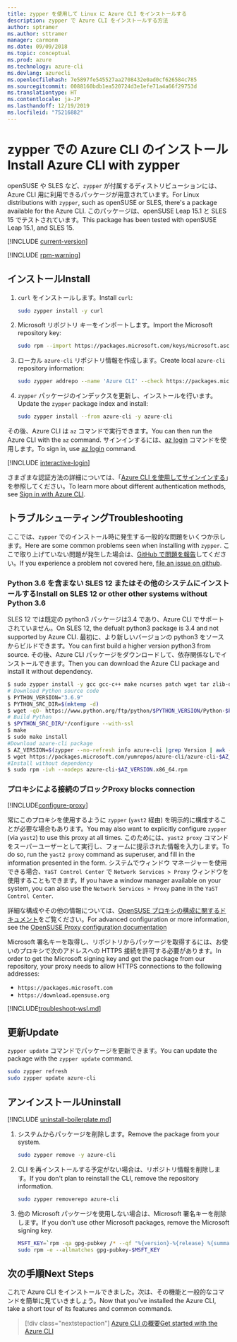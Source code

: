 ```yaml
---
title: zypper を使用して Linux に Azure CLI をインストールする
description: zypper で Azure CLI をインストールする方法
author: sptramer
ms.author: sttramer
manager: carmonm
ms.date: 09/09/2018
ms.topic: conceptual
ms.prod: azure
ms.technology: azure-cli
ms.devlang: azurecli
ms.openlocfilehash: 7e5897fe545527aa2708432e0ad0cf626584c785
ms.sourcegitcommit: 0088160bdb1ea520724d3e1efe71a4a66f29753d
ms.translationtype: HT
ms.contentlocale: ja-JP
ms.lasthandoff: 12/19/2019
ms.locfileid: "75216882"
---
```

# <a name="install-azure-cli-with-zypper"></a><span data-ttu-id="50709-103">zypper での Azure CLI のインストール</span><span class="sxs-lookup"><span data-stu-id="50709-103">Install Azure CLI with zypper</span></span>

<span data-ttu-id="50709-104">openSUSE や SLES など、`zypper` が付属するディストリビューションには、Azure CLI 用に利用できるパッケージが用意されています。</span><span class="sxs-lookup"><span data-stu-id="50709-104">For Linux distributions with `zypper`, such as openSUSE or SLES, there's a package available for the Azure CLI.</span></span> <span data-ttu-id="50709-105">このパッケージは、openSUSE Leap 15.1 と SLES 15 でテストされています。</span><span class="sxs-lookup"><span data-stu-id="50709-105">This package has been tested with openSUSE Leap 15.1, and SLES 15.</span></span>

[!INCLUDE [current-version](includes/current-version.md)]

[!INCLUDE [rpm-warning](includes/rpm-warning.md)]

## <a name="install"></a><span data-ttu-id="50709-106">インストール</span><span class="sxs-lookup"><span data-stu-id="50709-106">Install</span></span>

1. <span data-ttu-id="50709-107">`curl` をインストールします。</span><span class="sxs-lookup"><span data-stu-id="50709-107">Install `curl`:</span></span>

   ```bash
   sudo zypper install -y curl
   ```

2. <span data-ttu-id="50709-108">Microsoft リポジトリ キーをインポートします。</span><span class="sxs-lookup"><span data-stu-id="50709-108">Import the Microsoft repository key:</span></span>

   ```bash
   sudo rpm --import https://packages.microsoft.com/keys/microsoft.asc
   ```

3. <span data-ttu-id="50709-109">ローカル `azure-cli` リポジトリ情報を作成します。</span><span class="sxs-lookup"><span data-stu-id="50709-109">Create local `azure-cli` repository information:</span></span>

   ```bash
   sudo zypper addrepo --name 'Azure CLI' --check https://packages.microsoft.com/yumrepos/azure-cli azure-cli
   ```

4. <span data-ttu-id="50709-110">`zypper` パッケージのインデックスを更新し、インストールを行います。</span><span class="sxs-lookup"><span data-stu-id="50709-110">Update the `zypper` package index and install:</span></span>

   ```bash
   sudo zypper install --from azure-cli -y azure-cli
   ```

<span data-ttu-id="50709-111">その後、Azure CLI は `az` コマンドで実行できます。</span><span class="sxs-lookup"><span data-stu-id="50709-111">You can then run the Azure CLI with the `az` command.</span></span> <span data-ttu-id="50709-112">サインインするには、[az login](/cli/azure/reference-index#az-login) コマンドを使用します。</span><span class="sxs-lookup"><span data-stu-id="50709-112">To sign in, use [az login](/cli/azure/reference-index#az-login) command.</span></span>

[!INCLUDE [interactive-login](includes/interactive-login.md)]

<span data-ttu-id="50709-113">さまざまな認証方法の詳細については、「[Azure CLI を使用してサインインする](authenticate-azure-cli.md)」を参照してください。</span><span class="sxs-lookup"><span data-stu-id="50709-113">To learn more about different authentication methods, see [Sign in with Azure CLI](authenticate-azure-cli.md).</span></span>

## <a name="troubleshooting"></a><span data-ttu-id="50709-114">トラブルシューティング</span><span class="sxs-lookup"><span data-stu-id="50709-114">Troubleshooting</span></span>

<span data-ttu-id="50709-115">ここでは、`zypper` でのインストール時に発生する一般的な問題をいくつか示します。</span><span class="sxs-lookup"><span data-stu-id="50709-115">Here are some common problems seen when installing with `zypper`.</span></span> <span data-ttu-id="50709-116">ここで取り上げていない問題が発生した場合は、[GitHub で問題を報告](https://github.com/Azure/azure-cli/issues)してください。</span><span class="sxs-lookup"><span data-stu-id="50709-116">If you experience a problem not covered here, [file an issue on github](https://github.com/Azure/azure-cli/issues).</span></span>

### <a name="install-on-sles-12-or-other-other-systems-without-python-36"></a><span data-ttu-id="50709-117">Python 3.6 を含まない SLES 12 またはその他のシステムにインストールする</span><span class="sxs-lookup"><span data-stu-id="50709-117">Install on SLES 12 or other other systems without Python 3.6</span></span>

<span data-ttu-id="50709-118">SLES 12 では既定の python3 パッケージは3.4 であり、Azure CLI でサポートされていません。</span><span class="sxs-lookup"><span data-stu-id="50709-118">On SLES 12, the defualt python3 package is 3.4 and not supported by Azure CLI.</span></span> <span data-ttu-id="50709-119">最初に、より新しいバージョンの python3 をソースからビルドできます。</span><span class="sxs-lookup"><span data-stu-id="50709-119">You can first build a higher version python3 from source.</span></span> <span data-ttu-id="50709-120">その後、Azure CLI パッケージをダウンロードして、依存関係なしでインストールできます。</span><span class="sxs-lookup"><span data-stu-id="50709-120">Then you can download the Azure CLI package and install it without dependency.</span></span>
```bash
$ sudo zypper install -y gcc gcc-c++ make ncurses patch wget tar zlib-devel zlib
# Download Python source code
$ PYTHON_VERSION="3.6.9"
$ PYTHON_SRC_DIR=$(mktemp -d)
$ wget -qO- https://www.python.org/ftp/python/$PYTHON_VERSION/Python-$PYTHON_VERSION.tgz | tar -xz -C "$PYTHON_SRC_DIR"
# Build Python
$ $PYTHON_SRC_DIR/*/configure --with-ssl
$ make
$ sudo make install
#Download azure-cli package 
$ AZ_VERSION=$(zypper --no-refresh info azure-cli |grep Version | awk -F': ' '{print $2}' | awk '{$1=$1;print}')
$ wget https://packages.microsoft.com/yumrepos/azure-cli/azure-cli-$AZ_VERSION.x86_64.rpm
#Install without dependency
$ sudo rpm -ivh --nodeps azure-cli-$AZ_VERSION.x86_64.rpm
```

### <a name="proxy-blocks-connection"></a><span data-ttu-id="50709-121">プロキシによる接続のブロック</span><span class="sxs-lookup"><span data-stu-id="50709-121">Proxy blocks connection</span></span>

[!INCLUDE[configure-proxy](includes/configure-proxy.md)]

<span data-ttu-id="50709-122">常にこのプロキシを使用するように `zypper` (`yast2` 経由) を明示的に構成することが必要な場合もあります。</span><span class="sxs-lookup"><span data-stu-id="50709-122">You may also want to explicitly configure `zypper` (via `yast2`) to use this proxy at all times.</span></span> <span data-ttu-id="50709-123">このためには、`yast2 proxy` コマンドをスーパーユーザーとして実行し、フォームに提示された情報を入力します。</span><span class="sxs-lookup"><span data-stu-id="50709-123">To do so, run the `yast2 proxy` command as superuser, and fill in the information presented in the form.</span></span> <span data-ttu-id="50709-124">システムでウィンドウ マネージャーを使用できる場合、`YaST Control Center` で `Network Services > Proxy` ウィンドウを使用することもできます。</span><span class="sxs-lookup"><span data-stu-id="50709-124">If you have a window manager available on your system, you can also use the `Network Services > Proxy` pane in the `YaST Control Center`.</span></span>

<span data-ttu-id="50709-125">詳細な構成やその他の情報については、[OpenSUSE プロキシの構成に関するドキュメント](https://www.suse.com/documentation/slms1/book_slms/data/sec_wy_config_updates_proxy.html)をご覧ください。</span><span class="sxs-lookup"><span data-stu-id="50709-125">For advanced configuration or more information, see the [OpenSUSE Proxy configuration documentation](https://www.suse.com/documentation/slms1/book_slms/data/sec_wy_config_updates_proxy.html)</span></span>

<span data-ttu-id="50709-126">Microsoft 署名キーを取得し、リポジトリからパッケージを取得するには、お使いのプロキシで次のアドレスへの HTTPS 接続を許可する必要があります。</span><span class="sxs-lookup"><span data-stu-id="50709-126">In order to get the Microsoft signing key and get the package from our repository, your proxy needs to allow HTTPS connections to the following addresses:</span></span>

* `https://packages.microsoft.com`
* `https://download.opensuse.org`

[!INCLUDE[troubleshoot-wsl.md](includes/troubleshoot-wsl.md)]

## <a name="update"></a><span data-ttu-id="50709-127">更新</span><span class="sxs-lookup"><span data-stu-id="50709-127">Update</span></span>

<span data-ttu-id="50709-128">`zypper update` コマンドでパッケージを更新できます。</span><span class="sxs-lookup"><span data-stu-id="50709-128">You can update the package with the `zypper update` command.</span></span>

```bash
sudo zypper refresh
sudo zypper update azure-cli
```

## <a name="uninstall"></a><span data-ttu-id="50709-129">アンインストール</span><span class="sxs-lookup"><span data-stu-id="50709-129">Uninstall</span></span>

[!INCLUDE [uninstall-boilerplate.md](includes/uninstall-boilerplate.md)]

1. <span data-ttu-id="50709-130">システムからパッケージを削除します。</span><span class="sxs-lookup"><span data-stu-id="50709-130">Remove the package from your system.</span></span>

    ```bash
    sudo zypper remove -y azure-cli
    ```

2. <span data-ttu-id="50709-131">CLI を再インストールする予定がない場合は、リポジトリ情報を削除します。</span><span class="sxs-lookup"><span data-stu-id="50709-131">If you don't plan to reinstall the CLI, remove the repository information.</span></span>

   ```bash
   sudo zypper removerepo azure-cli
   ```

3. <span data-ttu-id="50709-132">他の Microsoft パッケージを使用しない場合は、Microsoft 署名キーを削除します。</span><span class="sxs-lookup"><span data-stu-id="50709-132">If you don't use other Microsoft packages, remove the Microsoft signing key.</span></span>

   ```bash
   MSFT_KEY=`rpm -qa gpg-pubkey /* --qf "%{version}-%{release} %{summary}\n" | grep Microsoft | awk '{print $1}'`
   sudo rpm -e --allmatches gpg-pubkey-$MSFT_KEY
   ```

## <a name="next-steps"></a><span data-ttu-id="50709-133">次の手順</span><span class="sxs-lookup"><span data-stu-id="50709-133">Next Steps</span></span>

<span data-ttu-id="50709-134">これで Azure CLI をインストールできました。次は、その機能と一般的なコマンドを簡単に見ていきましょう。</span><span class="sxs-lookup"><span data-stu-id="50709-134">Now that you've installed the Azure CLI, take a short tour of its features and common commands.</span></span>

> [!div class="nextstepaction"]
> [<span data-ttu-id="50709-135">Azure CLI の概要</span><span class="sxs-lookup"><span data-stu-id="50709-135">Get started with the Azure CLI</span></span>](get-started-with-azure-cli.md)
